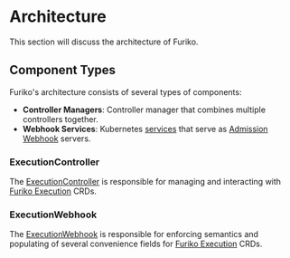 # Architecture

This section will discuss the architecture of Furiko.

## Component Types

Furiko's architecture consists of several types of components:

- **Controller Managers**: Controller manager that combines multiple controllers together.
- **Webhook Services**: Kubernetes [services](https://kubernetes.io/docs/concepts/services-networking/) that serve as [Admission Webhook](https://kubernetes.io/docs/reference/access-authn-authz/extensible-admission-controllers/) servers.

### ExecutionController

The [ExecutionController](./execution-controller.md) is responsible for managing and interacting with [Furiko Execution](../../execution/concepts.md) CRDs.

### ExecutionWebhook

The [ExecutionWebhook](./execution-webhook.md) is responsible for enforcing semantics and populating of several convenience fields for [Furiko Execution](../../execution/concepts.md) CRDs.
